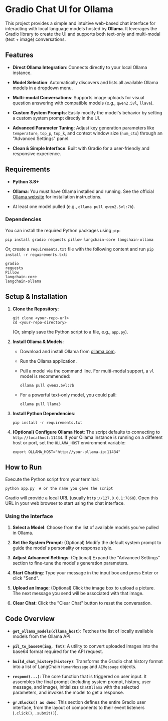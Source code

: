 # Gradio Chat UI for Ollama

This project provides a simple and intuitive web-based chat interface for interacting with local language models hosted by **Ollama**. It leverages the Gradio library to create the UI and supports both text-only and multi-modal (text + image) conversations.

## Features

-   **Direct Ollama Integration**: Connects directly to your local Ollama instance.
    
-   **Model Selection**: Automatically discovers and lists all available Ollama models in a dropdown menu.
    
-   **Multi-modal Conversations**: Supports image uploads for visual question answering with compatible models (e.g., `qwen2.5vl`, `llava`).
    
-   **Custom System Prompts**: Easily modify the model's behavior by setting a custom system prompt directly in the UI.
    
-   **Advanced Parameter Tuning**: Adjust key generation parameters like `temperature`, `top_p`, `top_k`, and context window size (`num_ctx`) through an "Advanced Settings" panel.
    
-   **Clean & Simple Interface**: Built with Gradio for a user-friendly and responsive experience.
    

## Requirements

-   **Python 3.8+**
    
-   **Ollama**: You must have Ollama installed and running. See the official [Ollama website](https://ollama.com/ "null") for installation instructions.
    
-   At least one model pulled (e.g., `ollama pull qwen2.5vl:7b`).
    

### Dependencies

You can install the required Python packages using `pip`:

```
pip install gradio requests pillow langchain-core langchain-ollama

```

Or, create a `requirements.txt` file with the following content and run `pip install -r requirements.txt`:

```
gradio
requests
Pillow
langchain-core
langchain-ollama

```

## Setup & Installation

1.  **Clone the Repository**:
    
    ```
    git clone <your-repo-url>
    cd <your-repo-directory>
    
    ```
    
    (Or, simply save the Python script to a file, e.g., `app.py`).
    
2.  **Install Ollama & Models**:
    
    -   Download and install Ollama from [ollama.com](https://ollama.com/ "null").
        
    -   Run the Ollama application.
        
    -   Pull a model via the command line. For multi-modal support, a `vl` model is recommended:
        
        ```
        ollama pull qwen2.5vl:7b
        
        ```
        
    -   For a powerful text-only model, you could pull:
        
        ```
        ollama pull llama3
        
        ```
        
3.  **Install Python Dependencies**:
    
    ```
    pip install -r requirements.txt
    
    ```
    
4.  **(Optional) Configure Ollama Host**: The script defaults to connecting to `http://localhost:11434`. If your Ollama instance is running on a different host or port, set the `OLLAMA_HOST` environment variable:
    
    ```
    export OLLAMA_HOST="http://your-ollama-ip:11434"
    
    ```    

## How to Run

Execute the Python script from your terminal:

```
python app.py  # or the name you gave the script

```

Gradio will provide a local URL (usually `http://127.0.0.1:7860`). Open this URL in your web browser to start using the chat interface.

### Using the Interface

1.  **Select a Model**: Choose from the list of available models you've pulled in Ollama.
    
2.  **Set the System Prompt**: (Optional) Modify the default system prompt to guide the model's personality or response style.
    
3.  **Adjust Advanced Settings**: (Optional) Expand the "Advanced Settings" section to fine-tune the model's generation parameters.
    
4.  **Start Chatting**: Type your message in the input box and press Enter or click "Send".
    
5.  **Upload an Image**: (Optional) Click the image box to upload a picture. The next message you send will be associated with that image.
    
6.  **Clear Chat**: Click the "Clear Chat" button to reset the conversation.
    

## Code Overview

-   **`get_ollama_models(ollama_host)`**: Fetches the list of locally available models from the Ollama API.
    
-   **`pil_to_base64(img, fmt)`**: A utility to convert uploaded images into the base64 format required for the API request.
    
-   **`build_chat_history(history)`**: Transforms the Gradio chat history format into a list of LangChain `HumanMessage` and `AIMessage` objects.
    
-   **`respond(...)`**: The core function that is triggered on user input. It assembles the final prompt (including system prompt, history, user message, and image), initializes `ChatOllama` with the selected parameters, and invokes the model to get a response.
    
-   **`gr.Blocks() as demo`**: This section defines the entire Gradio user interface, from the layout of components to their event listeners (`.click()`, `.submit()`).
